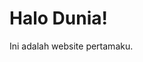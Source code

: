 <!DOCTYPE html>
<html>
  <head>
    <title>Selamat Datang</title>
  </head>
  <body>
    <h1>Halo Dunia!</h1>
    <p>Ini adalah website pertamaku.</p>
  </body>
</html>
